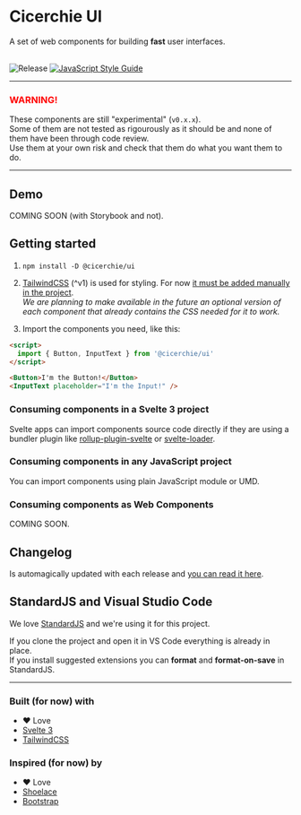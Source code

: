 # Cicerchie UI

A set of web components for building **fast** user interfaces.<br><br>

![Release](https://github.com/cicerchie/ui/workflows/Release/badge.svg?branch=master)
[![JavaScript Style Guide](https://img.shields.io/badge/code_style-standard-brightgreen.svg)](https://standardjs.com)

---

### <span style="color:red">WARNING!</span>

These components are still "experimental" (`v0.x.x`).<br>
Some of them are not tested as rigourously as it should be and none of them have been through code review.<br>
Use them at your own risk and check that them do what you want them to do.

---

## Demo

COMING SOON (with Storybook and not).

## Getting started

1. `npm install -D @cicerchie/ui`

1. [TailwindCSS](https://tailwindcss.com) (^v1) is used for styling. For now [it must be added manually in the project](https://tailwindcss.com/docs/installation).<br>_We are planning to make available in the future an optional version of each component that already contains the CSS needed for it to work._

1. Import the components you need, like this:

```html
<script>
  import { Button, InputText } from '@cicerchie/ui'
</script>

<Button>I'm the Button!</Button>
<InputText placeholder="I'm the Input!" />
```

### Consuming components in a **Svelte 3 project**

Svelte apps can import components source code directly if they are using a bundler plugin like [rollup-plugin-svelte](https://github.com/sveltejs/rollup-plugin-svelte) or [svelte-loader](https://github.com/sveltejs/svelte-loader).

### Consuming components in **any JavaScript project**

You can import components using plain JavaScript module or UMD.

### Consuming components as **Web Components**

COMING SOON.

## Changelog

Is automagically updated with each release and [you can read it here](https://github.com/cicerchie/ui/blob/master/CHANGELOG.md).

## StandardJS and Visual Studio Code

We love [StandardJS](https://standardjs.com) and we're using it for this project.

If you clone the project and open it in VS Code everything is already in place.<br>
If you install suggested extensions you can **format** and **format-on-save** in StandardJS.

---

### Built (for now) with

- ♥ Love
- [Svelte 3](https://svelte.dev)
- [TailwindCSS](https://tailwindcss.com)

### Inspired (for now) by

- ♥ Love
- [Shoelace](https://shoelace.style)
- [Bootstrap](https://getbootstrap.com)